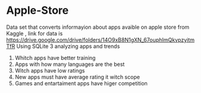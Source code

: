 # Apple-Store

Data set that converts informayion about apps avaible on apple store from Kaggle ,
link for data is https://drive.google.com/drive/folders/14O9xB8N1gXN_67ouphImQkvpzyitmTfR
Using SQLite 3 analyzing apps and trends
1. Whitch apps have better training
2. Apps  with how many languages are the best
3. Witch apps have low ratings
4. New apps must have average rating it witch scope
5. Games and entartaiment apps have higer competition

